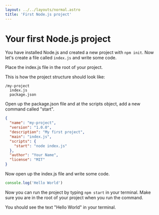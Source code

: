 ```yaml
---
layout: ../../layouts/normal.astro
title: 'First Node.js project'
---
```


# Your first Node.js project

You have installed Node.js and created a new project with `npm init`.
Now let's create a file called `index.js` and write some code.

Place the index.js file in the root of your project.

This is how the project structure should look like:

```
/my-project
  index.js
  package.json
```

Open up the package.json file and at the scripts object, add a new command called "start".

```json
{
  "name": "my-project",
  "version": "1.0.0",
  "description": "My first project",
  "main": "index.js",
  "scripts": {
    "start": "node index.js"
  },
  "author": "Your Name",
  "license": "MIT"
}
```

Now open up the index.js file and write some code.

```javascript
console.log('Hello World')
```

Now you can run the project by typing `npm start` in your terminal.
Make sure you are in the root of your project when you run the command.

You should see the text "Hello World" in your terminal.
